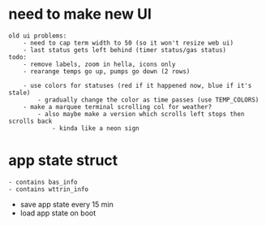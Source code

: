 # need to make new UI
    old ui problems:
        - need to cap term width to 50 (so it won't resize web ui)
        - last status gets left behind (timer status/gas status)
    todo:
        - remove labels, zoom in hella, icons only
        - rearange temps go up, pumps go down (2 rows)

        - use colors for statuses (red if it happened now, blue if it's stale)
            - gradually change the color as time passes (use TEMP_COLORS)
        - make a marquee terminal scrolling col for weather?
            - also maybe make a version which scrolls left stops then scrolls back
                - kinda like a neon sign

# app state struct
    - contains bas_info
    - contains wttrin_info
- save app state every 15 min
- load app state on boot
